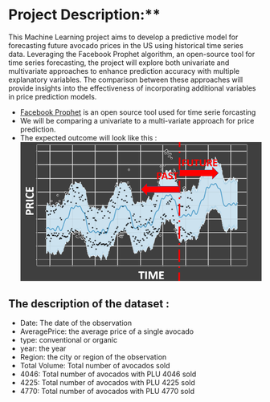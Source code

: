 # Project Description:**

This Machine Learning project aims to develop a predictive model for forecasting future avocado prices in the US using historical time series data. Leveraging the Facebook Prophet algorithm, an open-source tool for time series forecasting, the project will explore both univariate and multivariate approaches to enhance prediction accuracy with multiple explanatory variables. The comparison between these approaches will provide insights into the effectiveness of incorporating additional variables in price prediction models.

- [Facebook Prophet](https://facebook.github.io/prophet/) is an open source tool used for time serie forcasting
- We will be comparing a univariate to a multi-variate approach for price prediction.
- The expected outcome will look like this :
![intro.png](./images/intro.png)

## The description of the dataset :

- Date: The date of the observation
- AveragePrice: the average price of a single avocado
- type: conventional or organic
- year: the year
- Region: the city or region of the observation
- Total Volume: Total number of avocados sold
- 4046: Total number of avocados with PLU 4046 sold
- 4225: Total number of avocados with PLU 4225 sold
- 4770: Total number of avocados with PLU 4770 sold
